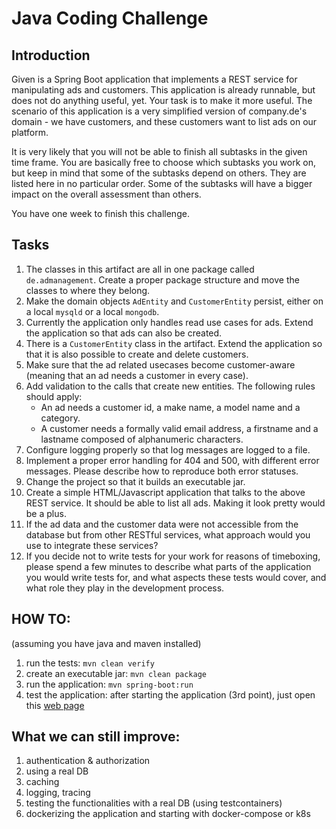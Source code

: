 # Java Coding Challenge

## Introduction
Given is a Spring Boot application that implements a REST service for manipulating ads and customers. This application is already runnable, but does not do anything useful, yet. Your task is to make it more useful. The scenario of this application is a very simplified version of company.de's domain - we have customers, and these customers want to list ads on our platform.

It is very likely that you will not be able to finish all subtasks in the given time frame. You are basically free to choose which subtasks you work on, but keep in mind that some of the subtasks depend on others. They are listed here in no particular order. Some of the subtasks will have a bigger impact on the overall assessment than others.

You have one week to finish this challenge.

## Tasks
1. The classes in this artifact are all in one package called `de.admanagement`. Create a proper package structure and move the classes to where they belong.
2. Make the domain objects `AdEntity` and `CustomerEntity` persist, either on a local `mysqld` or a local `mongodb`.
3. Currently the application only handles read use cases for ads. Extend the application so that ads can also be created.
4. There is a `CustomerEntity` class in the artifact. Extend the application so that it is also possible to create and delete customers.
5. Make sure that the ad related usecases become customer-aware (meaning that an ad needs a customer in every case).
6. Add validation to the calls that create new entities. The following rules should apply:
   - An ad needs a customer id, a make name, a model name and a category.
   - A customer needs a formally valid email address, a firstname and a lastname composed of alphanumeric characters.
7. Configure logging properly so that log messages are logged to a file.
8. Implement a proper error handling for 404 and 500, with different error messages. Please describe how to reproduce both error statuses.
9. Change the project so that it builds an executable jar.
10. Create a simple HTML/Javascript application that talks to the above REST service. It should be able to list all ads. Making it look pretty would be a plus.
11. If the ad data and the customer data were not accessible from the database but from other RESTful services, what approach would you use to integrate these services? 
12. If you decide not to write tests for your work for reasons of timeboxing, please spend a few minutes to describe what parts of the application you would write tests for, and what aspects these tests would cover, and what role they play in the development process.


## HOW TO:
(assuming you have java and maven installed)
1. run the tests: `mvn clean verify`
2. create an executable jar: `mvn clean package`
3. run the application: `mvn spring-boot:run`
4. test the application: after starting the application (3rd point), just open this [web page](http://localhost:8080/swagger-ui/index.html)

## What we can still improve:
1. authentication & authorization
2. using a real DB
3. caching 
4. logging, tracing
5. testing the functionalities with a real DB (using testcontainers)
6. dockerizing the application and starting with docker-compose or k8s
